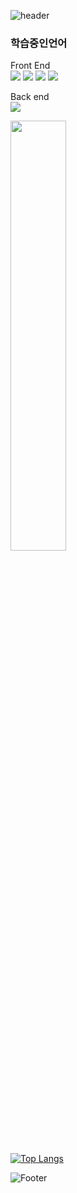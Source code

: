 ![header](https://capsule-render.vercel.app/api?type=waving&color=timeGradient&text=Welcome%20to%20MinYoung's%20GitHub%20👋&animation=twinkling&fontSize=35&fontAlignY=40&fontAlign=65&height=150)

### 학습중인언어

Front End
<br/>
<img src="https://img.shields.io/badge/HTML5-E34F26?style=flat-square&logo=HTML5&logoColor=black"/>
<img src="https://img.shields.io/badge/CSS-1572B6?style=flat-square&logo=CSS&logoColor=black"/>
<img src="https://img.shields.io/badge/JavaScript-F7DF1E?style=flat-square&logo=JavaScript&logoColor=black"/>
<img src="https://img.shields.io/badge/React-61DAFB?style=flat-square&logo=React&logoColor=black"/>


Back end
<br/>
<img src="https://img.shields.io/badge/Java-E34F26?style=flat-square&logo=Java&logoColor=black"/>



<a href="s">
  <img src="https://github-readme-stats.vercel.app/api?username=minyoungdev&theme=tokyonight&show_icons=true" width="42%" />
</a>

[![Top Langs](https://github-readme-stats.vercel.app/api/top-langs/?username=minyoungdev&layout=compact)](https://github.com/anuraghazra/github-readme-stats)


![Footer](https://capsule-render.vercel.app/api?type=waving&color=timeGradient&animation=twinkling&fontSize=35&fontAlignY=40&fontAlign=65&height=150&section=footer)



